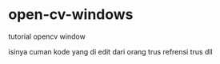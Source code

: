 # open-cv-windows
tutorial opencv window

isinya cuman kode yang di edit dari orang
trus refrensi
trus dll
